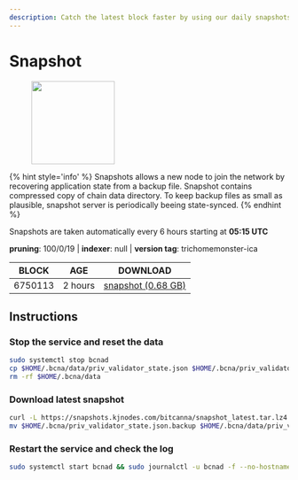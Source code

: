 ```yaml
---
description: Catch the latest block faster by using our daily snapshots.
---
```


# Snapshot

<figure><img src="https://raw.githubusercontent.com/kj89/testnet_manuals/main/pingpub/logos/bitcanna.png" width="150" alt=""><figcaption></figcaption></figure>

{% hint style='info' %}
Snapshots allows a new node to join the network by recovering application state from a backup file. 
Snapshot contains compressed copy of chain data directory. To keep backup files as small as plausible, 
snapshot server is periodically beeing state-synced.
{% endhint %}

Snapshots are taken automatically every 6 hours starting at **05:15 UTC**

**pruning**: 100/0/19 | **indexer**: null | **version tag**: trichomemonster-ica

| BLOCK             | AGE             | DOWNLOAD                                                                                            |
| ----------------- | --------------- | --------------------------------------------------------------------------------------------------- |
| 6750113 | 2 hours | [snapshot (0.68 GB)](https://snapshots.kjnodes.com/bitcanna/snapshot\_latest.tar.lz4) |

## Instructions

### Stop the service and reset the data

```bash
sudo systemctl stop bcnad
cp $HOME/.bcna/data/priv_validator_state.json $HOME/.bcna/priv_validator_state.json.backup
rm -rf $HOME/.bcna/data
```

### Download latest snapshot

```bash
curl -L https://snapshots.kjnodes.com/bitcanna/snapshot_latest.tar.lz4 | tar -Ilz4 -xf - -C $HOME/.bcna
mv $HOME/.bcna/priv_validator_state.json.backup $HOME/.bcna/data/priv_validator_state.json
```

### Restart the service and check the log

```bash
sudo systemctl start bcnad && sudo journalctl -u bcnad -f --no-hostname -o cat
```
